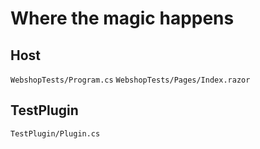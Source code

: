 # Where the magic happens

## Host
`WebshopTests/Program.cs`
`WebshopTests/Pages/Index.razor`

## TestPlugin

`TestPlugin/Plugin.cs`
